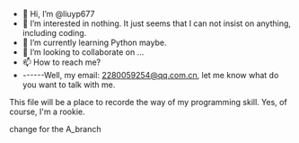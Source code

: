 - 👋 Hi, I’m @liuyp677
- 👀 I’m interested in nothing. It just seems that I can not insist on anything, including coding. 
- 🌱 I’m currently learning Python maybe. 
- 💞️ I’m looking to collaborate on ...
- 📫 How to reach me? 
- ------Well, my email: 2280059254@qq.com.cn, let me know what do you want to talk with me. 


<!---
liuyp677/liuyp677 is a ✨ special ✨ repository because its `README.md` (this file) appears on your GitHub profile.
You can click the Preview link to take a look at your changes.
--->

This file will be a place to recorde the way of my programming skill. 
Yes, of course, I'm a rookie. 

change for the A_branch
